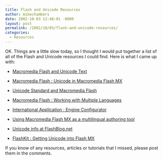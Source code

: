 ```yaml
---
title: Flash and Unicode Resources
author: mikechambers
date: 2002-10-03 12:48:01 -0800
layout: post
permalink: /2002/10/03/flash-and-unicode-resources/
categories:
  - Resources
---
```



OK. Things are a little slow today, so I thought I would put together a list of all of the Flash and Unicode resources I could find. Here is what I came up with:  
  
*   [Macromedia Flash and Unicode Text][1]
  
*   [Macromedia Flash : Unicode in Macromedia Flash MX][2]
  
*   [Unicode Standard and Macromedia Flash][3]
  
*   [Macromedia Flash : Working with Multiple Languages][4]
  
*   [International Application : Engine Configurator][5]
  
*   [Using Macromedia Flash MX as a multilingual authoring tool][6]
  
*   [Unicode info at FlashBlog.net][7]
  
*   [FlashKit : Getting Unicode into Flash MX][8]

  
If you know of any resources, articles or tutorials that I missed, please post them in the comments.

 [1]: http://www.macromedia.com/support/flash/ts/documents/unicode.htm
 [2]: http://www.macromedia.com/support/flash/languages/unicode_in_flmx/
 [3]: http://www.macromedia.com/support/flash/ts/documents/unicode_support_in_flash.htm
 [4]: http://www.macromedia.com/support/flash/languages.html
 [5]: http://www.macromedia.com/desdev/mx/flash/articles/engine_config_app.html
 [6]: http://www.macromedia.com/support/flash/languages/flashlocalization/
 [7]: http://radio.weblogs.com/0102755/stories/2002/03/21/flashMxBugsissues.html
 [8]: http://www.flashkit.com/tutorials/Actionscripting/Expert/Unicode_-Mike_Lyd-772/index.php